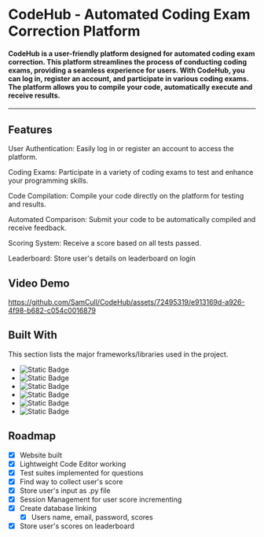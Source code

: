 # CodeHub - Automated Coding Exam Correction Platform
#### CodeHub is a user-friendly platform designed for automated coding exam correction. This platform streamlines the process of conducting coding exams, providing a seamless experience for users. With CodeHub, you can log in, register an account, and participate in various coding exams. The platform allows you to compile your code, automatically execute and receive results.
--------------------------------------------------------------------------------------------------------------------------------------------------------------------
## Features
User Authentication: Easily log in or register an account to access the platform.

Coding Exams: Participate in a variety of coding exams to test and enhance your programming skills.

Code Compilation: Compile your code directly on the platform for testing and results.

Automated Comparison: Submit your code to be automatically compiled and receive feedback.

Scoring System: Receive a score based on all tests passed.

Leaderboard: Store user's details on leaderboard on login

## Video Demo

https://github.com/SamCull/CodeHub/assets/72495319/e913169d-a926-4f98-b682-c054c0016879


## Built With
This section lists the major frameworks/libraries used in the project. 
* ![Static Badge](https://img.shields.io/badge/HTML-red)
* ![Static Badge](https://img.shields.io/badge/CSS-blue)
* ![Static Badge](https://img.shields.io/badge/JAVASCRIPT-orange)
* ![Static Badge](https://img.shields.io/badge/PYTHON-blue)
* ![Static Badge](https://img.shields.io/badge/MONGODB-darkgreen)
* ![Static Badge](https://img.shields.io/badge/NETLIFY-skyblue)


## Roadmap

- [x] Website built
- [x] Lightweight Code Editor working
- [x] Test suites implemented for questions  
- [x] Find way to collect user's score
- [x] Store user's input as .py file 
- [x] Session Management for user score incrementing 
- [x] Create database linking 
    - [x] Users name, email, password, scores
- [x] Store user's scores on leaderboard
